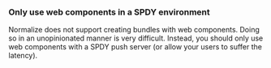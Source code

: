
### Only use web components in a SPDY environment

Normalize does not support creating bundles with web components.
Doing so in an unopinionated manner is very difficult.
Instead, you should only use web components with a SPDY push server
(or allow your users to suffer the latency).
